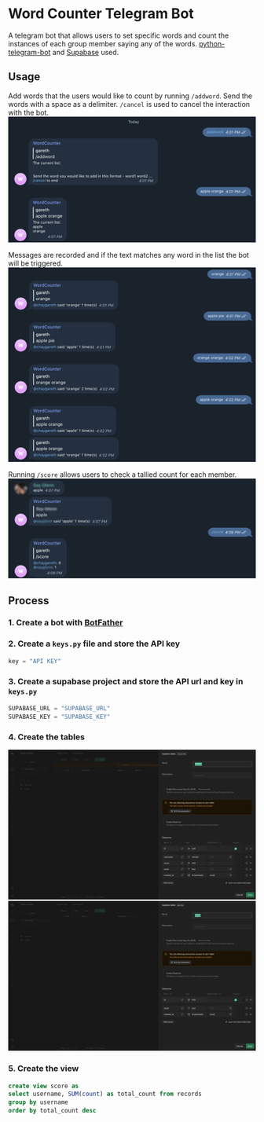 # Word Counter Telegram Bot
A telegram bot that allows users to set specific words and count the instances of each group member saying any of the words. [python-telegram-bot](https://docs.python-telegram-bot.org/en/stable/index.html#) and [Supabase](https://supabase.com/) used.

## Usage
Add words that the users would like to count by running `/addword`. Send the words with a space as a delimiter. `/cancel` is used to cancel the interaction with the bot.
![Add Words](images/addword.PNG)

Messages are recorded and if the text matches any word in the list the bot will be triggered. 
![Count of Words](images/messagehandler.PNG)

Running `/score` allows users to check a tallied count for each member.
![Score](images/score.png)

## Process
### 1. Create a bot with [BotFather](https://t.me/botfather)
### 2. Create a `keys.py` file and store the API key 
```python 
key = "API KEY"
```
### 3. Create a supabase project and store the API url and key in `keys.py`
```python 
SUPABASE_URL = "SUPABASE_URL"
SUPABASE_KEY = "SUPABASE_KEY"
```
### 4. Create the tables
!["records" table](images/db_records.png)
!["words" table](images/db_words.png)
### 5. Create the view
```sql
create view score as
select username, SUM(count) as total_count from records
group by username
order by total_count desc
```



